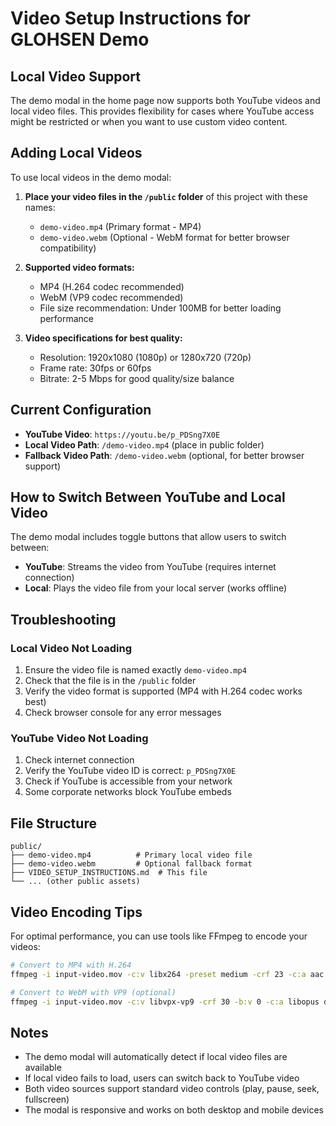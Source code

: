 # Video Setup Instructions for GLOHSEN Demo

## Local Video Support

The demo modal in the home page now supports both YouTube videos and local video files. This provides flexibility for cases where YouTube access might be restricted or when you want to use custom video content.

## Adding Local Videos

To use local videos in the demo modal:

1. **Place your video files in the `/public` folder** of this project with these names:
   - `demo-video.mp4` (Primary format - MP4)
   - `demo-video.webm` (Optional - WebM format for better browser compatibility)

2. **Supported video formats:**
   - MP4 (H.264 codec recommended)
   - WebM (VP9 codec recommended)
   - File size recommendation: Under 100MB for better loading performance

3. **Video specifications for best quality:**
   - Resolution: 1920x1080 (1080p) or 1280x720 (720p)
   - Frame rate: 30fps or 60fps
   - Bitrate: 2-5 Mbps for good quality/size balance

## Current Configuration

- **YouTube Video**: `https://youtu.be/p_PDSng7X0E`
- **Local Video Path**: `/demo-video.mp4` (place in public folder)
- **Fallback Video Path**: `/demo-video.webm` (optional, for better browser support)

## How to Switch Between YouTube and Local Video

The demo modal includes toggle buttons that allow users to switch between:
- **YouTube**: Streams the video from YouTube (requires internet connection)
- **Local**: Plays the video file from your local server (works offline)

## Troubleshooting

### Local Video Not Loading
1. Ensure the video file is named exactly `demo-video.mp4`
2. Check that the file is in the `/public` folder
3. Verify the video format is supported (MP4 with H.264 codec works best)
4. Check browser console for any error messages

### YouTube Video Not Loading
1. Check internet connection
2. Verify the YouTube video ID is correct: `p_PDSng7X0E`
3. Check if YouTube is accessible from your network
4. Some corporate networks block YouTube embeds

## File Structure
```
public/
├── demo-video.mp4          # Primary local video file
├── demo-video.webm         # Optional fallback format
├── VIDEO_SETUP_INSTRUCTIONS.md  # This file
└── ... (other public assets)
```

## Video Encoding Tips

For optimal performance, you can use tools like FFmpeg to encode your videos:

```bash
# Convert to MP4 with H.264
ffmpeg -i input-video.mov -c:v libx264 -preset medium -crf 23 -c:a aac -b:a 128k demo-video.mp4

# Convert to WebM with VP9 (optional)
ffmpeg -i input-video.mov -c:v libvpx-vp9 -crf 30 -b:v 0 -c:a libopus demo-video.webm
```

## Notes

- The demo modal will automatically detect if local video files are available
- If local video fails to load, users can switch back to YouTube video
- Both video sources support standard video controls (play, pause, seek, fullscreen)
- The modal is responsive and works on both desktop and mobile devices
